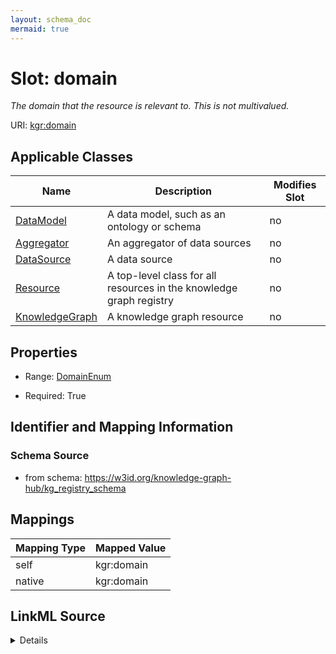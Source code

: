 ```yaml
---
layout: schema_doc
mermaid: true
---
```




# Slot: domain


_The domain that the resource is relevant to. This is not multivalued._





URI: [kgr:domain](https://w3id.org/bridge2ai/data-sheets-schema/domain)



<!-- no inheritance hierarchy -->





## Applicable Classes

| Name | Description | Modifies Slot |
| --- | --- | --- |
| [DataModel](DataModel.html) | A data model, such as an ontology or schema |  no  |
| [Aggregator](Aggregator.html) | An aggregator of data sources |  no  |
| [DataSource](DataSource.html) | A data source |  no  |
| [Resource](Resource.html) | A top-level class for all resources in the knowledge graph registry |  no  |
| [KnowledgeGraph](KnowledgeGraph.html) | A knowledge graph resource |  no  |







## Properties

* Range: [DomainEnum](DomainEnum.html)

* Required: True





## Identifier and Mapping Information







### Schema Source


* from schema: https://w3id.org/knowledge-graph-hub/kg_registry_schema




## Mappings

| Mapping Type | Mapped Value |
| ---  | ---  |
| self | kgr:domain |
| native | kgr:domain |




## LinkML Source

<details>
```yaml
name: domain
description: The domain that the resource is relevant to. This is not multivalued.
from_schema: https://w3id.org/knowledge-graph-hub/kg_registry_schema
rank: 1000
alias: domain
owner: Resource
domain_of:
- Resource
range: DomainEnum
required: true

```
</details>

